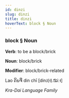 ```yaml
---
id: dinzi
slug: dinzi
title: dinzi
hoverText: block § Noun
---
```


### block § Noun

**Verb**: to be a block/brick

**Noun**: block/brick

**Modifier**: block/brick-related

Lao ດິນຈີ່ din chī [din˩(˧).t͡ɕiː˧]

*Kra-Dai Language Family*